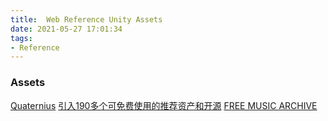 ```yaml
---
title:  Web Reference Unity Assets
date: 2021-05-27 17:01:34
tags:
- Reference
---
```


### Assets
[Quaternius](https://quaternius.com/index.html)
[引入190多个可免费使用的推荐资产和开源](https://baba-s.hatenablog.com/entry/2017/11/22/090000)
[FREE MUSIC ARCHIVE](https://freemusicarchive.org/)





